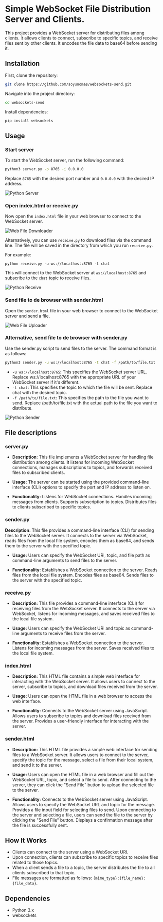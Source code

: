 # Simple WebSocket File Distribution Server and Clients.

This project provides a WebSocket server for distributing files among clients. It allows clients to connect, subscribe to specific topics, and receive files sent by other clients.
It encodes the file data to base64 before sending it.

## Installation

First, clone the repository:

```sh
git clone https://github.com/soyunomas/websockets-send.git
```

Navigate into the project directory:

```sh
cd websockets-send
```

Install dependencies: 

```sh
pip install websockets
```

## Usage

### Start server

To start the WebSocket server, run the following command:

```sh
python3 server.py -p 8765 -i 0.0.0.0
```

Replace `8765` with the desired port number and `0.0.0.0` with the desired IP address.



<img src="img/python_server.png" title="" alt="Python Server" data-align="center">

### Open index.html or receive.py

Now open the `index.html` file in your web browser to connect to the WebSocket server. 

<img src="img/web_file_downloader.png" title="" alt="Web File Downloader" data-align="center">

Alternatively, you can use `receive.py` to download files via the command line. The file will be saved in the directory from which you run `receive.py`.

For example:

`python receive.py -u ws://localhost:8765 -t chat`

This will connect to the WebSocket server at `ws://localhost:8765` and subscribe to the `chat` topic to receive files.

<img src="img/python_receive.png" title="" alt="Python Receive" data-align="center">

### Send file to de browser with sender.html

Open the `sender.html` file in your web browser to connect to the WebSocket server and send a file. 

<img src="img/web_file_uploader.png" title="" alt="Web File Uploader" data-align="center">

### Alternative, send file to de browser with sender.py

Use the sender.py script to send files to the server. The command format is as follows:

```sh
python3 sender.py -u ws://localhost:8765 -t chat -f /path/to/file.txt
```

- `-u ws://localhost:8765`: This specifies the WebSocket server URL. Replace ws://localhost:8765 with the appropriate URL of your WebSocket server if it's different.
- `-t chat`: This specifies the topic to which the file will be sent. Replace chat with the desired topic.
- `-f /path/to/file.txt`: This specifies the path to the file you want to send. Replace /path/to/file.txt with the actual path to the file you want to distribute.

<img src="img/python_sender.png" title="" alt="Python Sender" data-align="center">

## File descriptions

### server.py

- **Description:** This file implements a WebSocket server for handling file distribution among clients. It listens for incoming WebSocket connections, manages subscriptions to topics, and forwards received files to subscribed clients.

- **Usage:** The server can be started using the provided command-line interface (CLI) options to specify the port and IP address to listen on.

- **Functionality:**
  Listens for WebSocket connections.
  Handles incoming messages from clients.
  Supports subscription to topics.
  Distributes files to clients subscribed to specific topics.
  
### sender.py
  
  **Description:** This file provides a command-line interface (CLI) for sending files to the WebSocket server. It connects to the server via WebSocket, reads files from the local file system, encodes them as base64, and sends them to the server with the specified topic.

- **Usage:** Users can specify the WebSocket URI, topic, and file path as command-line arguments to send files to the server.

- **Functionality:**
  Establishes a WebSocket connection to the server.
  Reads files from the local file system.
  Encodes files as base64.
  Sends files to the server with the specified topic.

### receive.py

- **Description:** This file provides a command-line interface (CLI) for receiving files from the WebSocket server. It connects to the server via WebSocket, listens for incoming messages, and saves received files to the local file system.

- **Usage:**
  Users can specify the WebSocket URI and topic as command-line arguments to receive files from the server.

- **Functionality:**
  Establishes a WebSocket connection to the server.
  Listens for incoming messages from the server.
  Saves received files to the local file system.

### index.html

- **Description:** This HTML file contains a simple web interface for interacting with the WebSocket server. It allows users to connect to the server, subscribe to topics, and download files received from the server.

- **Usage:** Users can open the HTML file in a web browser to access the web interface.

- **Functionality:**
  Connects to the WebSocket server using JavaScript.
  Allows users to subscribe to topics and download files received from the server.
  Provides a user-friendly interface for interacting with the server.

### sender.html

- **Description:** This HTML file provides a simple web interface for sending files to a WebSocket server. It allows users to connect to the server, specify the topic for the message, select a file from their local system, and send it to the server.

- **Usage:** Users can open the HTML file in a web browser and fill out the WebSocket URL, topic, and select a file to send. After connecting to the server, they can click the "Send File" button to upload the selected file to the server.

- **Functionality:** Connects to the WebSocket server using JavaScript. Allows users to specify the WebSocket URL and topic for the message. Provides a file input field for selecting files to send. Upon connecting to the server and selecting a file, users can send the file to the server by clicking the "Send File" button. Displays a confirmation message after the file is successfully sent.

## How It Works

- Clients can connect to the server using a WebSocket URI.
- Upon connection, clients can subscribe to specific topics to receive files related to those topics.
- When a client sends a file to a topic, the server distributes the file to all clients subscribed to that topic.
- File messages are formatted as follows: `{mime_type}:{file_name}:{file_data}`.

## Dependencies

- Python 3.x
- websockets
